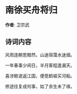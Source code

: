 # 南徐买舟将归

**作者**: 卫宗武

## 诗词内容

风雨连朝思黯然，山迷宿霭水迷烟。

一年春事少闲日，半月客程逢漏天。

喜涉鲸波返江国，便思鹤唳买河船。

修途往复成何事，姑了余生未了缘。

